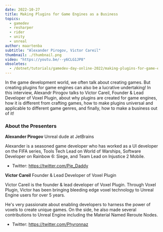 ```yaml
---
date: 2022-10-27
title: Making Plugins for Game Engines as a Business
topics:
  - gamedev
  - resharper
  - rider
  - unity
  - unreal
author: maartenba
subtitle: "Alexander Pirogov, Victor Careil"
thumbnail: ./thumbnail.png
video: "https://youtu.be/--y6CLG1JP8"
obsoletes:
  - /dotnet/tutorials/gamedev-day-online-2022/making-plugins-for-game-engines-as-a-business/
---
```


In the game development world, we often talk about creating games. But creating plugins for game engines can also be a lucrative undertaking! In this interview, Alexandr Pirogov talks to Victor Careil, Founder & Lead Developer of Voxel Plugin, about why plugins are created for game engines, how it is different from crafting games, how to make plugins universal and applicable to different game genres, and finally, how to make a business out of it!

### About the Presenters

**Alexander Pirogov** Unreal dude at JetBrains

Alexander is a seasoned game developer who has worked as a UI developer on the FIFA series, Tools Tech Lead on World of Warships, Software Developer on Rainbow 6: Siege, and Team Lead on Injustice 2 Mobile.

- Twitter: <https://twitter.com/Pie_Daddy>

**Victor Careil** Founder & Lead Developer of Voxel Plugin

Victor Careil is the founder & lead developer of Voxel Plugin. Through Voxel Plugin, Victor has been bringing bleeding edge voxel technology to Unreal Engine users for over 5 years.

He's very passionate about enabling developers to harness the power of voxels to create unique games. On the side, he also made several contributions to Unreal Engine including the Material Named Reroute Nodes.

- Twitter: <https://twitter.com/Phyronnaz>
